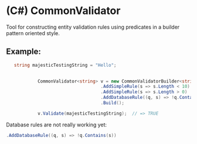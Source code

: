 # (C#) CommonValidator
Tool for constructing entity validation rules using predicates in a builder pattern oriented style.


## Example:
```C#
   string majesticTestingString = "Hello";

            
            CommonValidator<string> v = new CommonValidatorBuilder<string>()
                                    .AddSimpleRule(s => s.Length < 10)
                                    .AddSimpleRule(s => s.Length > 0)
                                    .AddDatabaseRule((q, s) => !q.Contains(s))
                                    .Build();

            v.Validate(majesticTestingString);  // => TRUE
```

Database rules are not really working yet:
```C#
.AddDatabaseRule((q, s) => !q.Contains(s))
```
